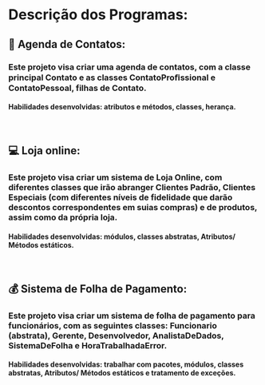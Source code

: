 <h1>Descrição dos Programas:</h1>

<h2>📓 Agenda de Contatos:</h2> 
  <h3>Este projeto visa criar uma agenda de contatos, com a classe principal Contato e as classes ContatoProﬁssional e ContatoPessoal, filhas de Contato.</h3> 
  <h4>Habilidades desenvolvidas: atributos e métodos, classes, herança.</h4>
  <br>
<h2>💻 Loja online:</h2> 
  <h3>Este projeto visa criar um sistema de Loja Online, com diferentes classes que irão abranger Clientes Padrão, Clientes Especiais (com diferentes níveis de fidelidade que darão descontos correspondentes em suias compras) e de produtos, assim como da própria loja.</h3> 
  <h4>Habilidades desenvolvidas: módulos, classes abstratas, Atributos/ Métodos estáticos.</h4>
  <br>
<h2>💰 Sistema de Folha de Pagamento:</h2> 
  <h3>Este projeto visa criar um sistema de folha de pagamento para funcionários, com as seguintes classes: Funcionario (abstrata), Gerente, Desenvolvedor, AnalistaDeDados, SistemaDeFolha e HoraTrabalhadaError.</h3> 
  <h4>Habilidades desenvolvidas: trabalhar com pacotes, módulos, classes abstratas, Atributos/ Métodos estáticos e tratamento de exceções.</h4>
